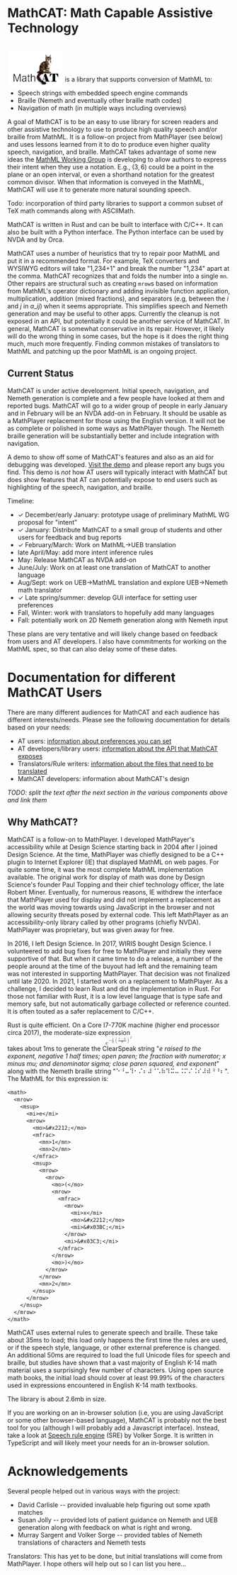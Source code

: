 # MathCAT: Math Capable Assistive Technology
<img src="logo.png" style="position: relative; top: 16px; z-index: -1;">
is a library that supports conversion of MathML to:

* Speech strings with embedded speech engine commands
* Braille (Nemeth and eventually other braille math codes)
* Navigation of math (in multiple ways including overviews)

A goal of MathCAT is to be an easy to use library for screen readers and other assistive technology to use to produce high quality speech and/or braille from MathML. It is a follow-on project from MathPlayer (see below) and uses lessons learned from it to do to produce even higher quality speech, navigation, and braille. MathCAT takes advantage of some new ideas the [MathML Working Group](https://mathml-refresh.github.io/charter-drafts/math-2020.html) is developing to allow authors to express their intent when they use a notation. E.g., $(3, 6)$ could be a point in the plane or an open interval, or even a shorthand notation for the greatest common divisor. When that information is conveyed in the MathML, MathCAT will use it to generate more natural sounding speech.

Todo: incorporation of third party libraries to support a common subset of TeX math commands along with ASCIIMath.

MathCAT is written in Rust and can be built to interface with C/C++. It can also be built with a Python interface. The Python interface can be used by NVDA and by Orca. 

MathCAT uses a number of heuristics that try to repair poor MathML and put it in a recommended format. For example, TeX converters and WYSIWYG editors will take "1,234+1" and break the number "1,234" apart at the comma. MathCAT recognizes that and folds the number into a single `mn`. Other repairs are structural such as creating `mrow`s based on information from MathML's operator dictionary and adding invisible function application, multiplication, addition (mixed fractions), and separators (e.g, between the $i$ and $j$ in $a\_{ij}$) when it seems appropriate. This simplifies speech and Nemeth generation and may be useful to other apps. Currently the cleanup is not exposed in an API, but potentially it could be another service of MathCAT. In general, MathCAT is somewhat conservative in its repair. However, it likely will do the wrong thing in some cases, but the hope is it does the right thing much, much more frequently. Finding common mistakes of translators to MathML and patching up the poor MathML is an ongoing project.

## Current Status
MathCAT is under active development. Initial speech, navigation, and Nemeth generation is complete and a few people have looked at them and reported bugs. MathCAT will go to a wider group of people in early January and in February will be an NVDA add-on in February. It should be usable as a MathPlayer replacement for those using the English version. It will not be as complete or polished in some ways as MathPlayer though. The Nemeth braille generation will be substantially better and include integration with navigation.

A demo to show off some of MathCAT's features and also as an aid for debugging was developed. [Visit the demo](https://nsoiffer.github.io/MathCATDemo/) and please report any bugs you find. This demo is _not_ how AT users will typically interact with MathCAT but does show features that AT can potentially expose to end users such as highlighting of the speech, navigation, and braille.

Timeline:
* ✓ December/early January: prototype usage of preliminary MathML WG proposal for "intent"
* ✓ January: Distribute MathCAT to a small group of students and other users for feedback and bug reports
* ✓ February/March: Work on MathML->UEB translation
* late April/May: add more intent inference rules
* May: Release MathCAT as NVDA add-on
* June/July: Work on at least one translation of MathCAT to another language
* Aug/Sept: work on UEB->MathML translation and explore UEB->Nemeth math translator
* ✓ Late spring/summer: develop GUI interface for setting user preferences
* Fall, Winter: work with translators to hopefully add many languages
* Fall: potentially work on 2D Nemeth generation along with Nemeth input

These plans are very tentative and will likely change based on feedback from users and AT developers.
I also have commitments for working on the MathML spec, so that can also delay some of these dates.

# Documentation for different MathCAT Users

There are many different audiences for MathCAT and each audience has different interests/needs. Please see the following documentation for details based on your needs:
* AT users: [information about preferences you can set](users.md)
* AT developers/library users: [information about the API that MathCAT exposes](callers.md)
* Translators/Rule writers: [information about the files that need to be translated](helpers.md)
* MathCAT developers: information about MathCAT's design

_TODO: split the text after the next section in the various components above and link them_

## Why MathCAT?

MathCAT is a follow-on to MathPlayer. I developed MathPlayer's accessibility while at Design Science starting back in 2004 after I joined Design Science. At the time, MathPlayer was chiefly designed to be a C++ plugin to Internet Explorer (IE) that displayed MathML on web pages. For quite some time, it was the most complete MathML implementation available. The original work for display of math was done by Design Science's founder Paul Topping and their chief technology officer, the late Robert Miner. Eventually, for numerous reasons, IE withdrew the interface that MathPlayer used for display and did not implement a replacement as the world was moving towards using JavaScript in the browser and not allowing security threats posed by external code. This left MathPlayer as an accessibility-only library called by other programs (chiefly NVDA). MathPlayer was proprietary, but was given away for free.

In 2016, I left Design Science. In 2017, WIRIS bought Design Science. I volunteered to add bug fixes for free to MathPlayer and initially they were supportive of that. But when it came time to do a release, a number of the people around at the time of the buyout had left and the remaining team was not interested in supporting MathPlayer. That decision was not finalized until late 2020. In 2021, I started work on a replacement to MathPlayer. As a challenge, I decided to learn Rust and did the implementation in Rust. For those not familiar with Rust, it is a low level language that is type safe and memory safe, but not automatically garbage collected or reference counted. It is often touted as a safer replacement to C/C++.

Rust is quite efficient. On a Core I7-770K machine (higher end processor circa 2017), the moderate-size expression
<math xmlns="http://www.w3.org/1998/Math/MathML" display="block">
  <mrow>
    <msup>
      <mi>e</mi>
      <mrow>
        <mo>&#x2212;</mo>
        <mfrac>
          <mn>1</mn>
          <mn>2</mn>
        </mfrac>
        <msup>
          <mrow>
            <mrow>
              <mo>(</mo>
              <mrow>
                <mfrac>
                  <mrow>
                    <mi>x</mi>
                    <mo>&#x2212;</mo>
                    <mi>&#x03BC;</mi>
                  </mrow>
                  <mi>&#x03C3;</mi>
                </mfrac>
              </mrow>
              <mo>)</mo>
            </mrow>
          </mrow>
          <mn>2</mn>
        </msup>
      </mrow>
    </msup>
  </mrow>
</math>
takes about 1ms to generate the ClearSpeak string
"_e raised to the exponent, negative 1 half times; open paren; the fraction with numerator; x minus mu; and denominator sigma; close paren squared, end exponent_" along with the Nemeth braille string "⠑⠘⠤⠹⠂⠌⠆⠼⠈⠡⠷⠹⠭⠤⠨⠍⠌⠨⠎⠼⠾⠘⠘⠆".
The MathML for this expression is:
```
<math>
  <mrow>
    <msup>
      <mi>e</mi>
      <mrow>
        <mo>&#x2212;</mo>
        <mfrac>
          <mn>1</mn>
          <mn>2</mn>
        </mfrac>
        <msup>
          <mrow>
            <mrow>
              <mo>(</mo>
              <mrow>
                <mfrac>
                  <mrow>
                    <mi>x</mi>
                    <mo>&#x2212;</mo>
                    <mi>&#x03BC;</mi>
                  </mrow>
                  <mi>&#x03C3;</mi>
                </mfrac>
              </mrow>
              <mo>)</mo>
            </mrow>
          </mrow>
          <mn>2</mn>
        </msup>
      </mrow>
    </msup>
  </mrow>
</math>
```

MathCAT uses external rules to generate speech and braille.
These take about 35ms to load; this load only happens the first time the rules are used, or if the speech style, language, or other external preference is changed. An additional 50ms are required to load the full Unicode files for speech and braille,
but studies have shown that a vast majority of English K-14 math material uses a surprisingly few number of characters.
Using open source math books, the initial load should cover at least 99.99% of the characters used in expressions encountered in English K-14 math textbooks.

The library is about 2.6mb in size.

If you are working on an in-browser solution (i.e, you are using JavaScript or some other browser-based language), MathCAT is probably not the best tool for you (although I will probably add a Javascript interface). Instead, take a look at [Speech rule engine](https://github.com/zorkow/speech-rule-engine) (SRE) by Volker Sorge. It is written in TypeScript and will likely meet your needs for an in-browser solution.


# Acknowledgements
Several people helped out in various ways with the project:

* David Carlisle -- provided invaluable help figuring out some xpath matches
* Susan Jolly -- provided lots of patient guidance on Nemeth and UEB generation along with feedback on what is right and wrong.
* Murray Sargent and Volker Sorge -- provided tables of Nemeth translations of characters and Nemeth tests

Translators:
This has yet to be done, but initial translations will come from MathPlayer. I hope others will help out so I can list you here...
